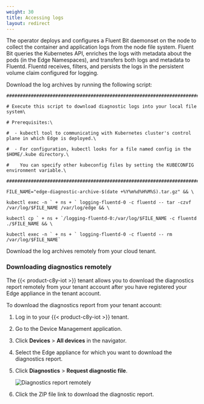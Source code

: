 ```yaml
---
weight: 30
title: Accessing logs
layout: redirect
---
```


The operator deploys and configures a Fluent Bit daemonset on the node to collect the container and application logs from the node file system. Fluent Bit queries the Kubernetes API, enriches the logs with metadata about the pods (in the Edge Namespaces), and transfers both logs and metadata to Fluentd. Fluentd receives, filters, and persists the logs in the persistent volume claim configured for logging.

Download the log archives by running the following script:
```shell
##########################################################################################################\ 

# Execute this script to download diagnostic logs into your local file system\ 

# Prerequisites:\ 

#  - kubectl tool to communicating with Kubernetes cluster's control plane in which Edge is deployed.\ 

#  - For configuration, kubectl looks for a file named config in the $HOME/.kube directory.\ 

#    You can specify other kubeconfig files by setting the KUBECONFIG environment variable.\ 

#########################################################################################################\ 

FILE_NAME="edge-diagnostic-archive-$(date +%Y%m%d%H%M%S).tar.gz" && \ 

kubectl exec -n ` + ns + ` logging-fluentd-0 -c fluentd -- tar -czvf /var/log/$FILE_NAME /var/log/edge && \ 

kubectl cp ` + ns + `/logging-fluentd-0:/var/log/$FILE_NAME -c fluentd ./$FILE_NAME && \ 

kubectl exec -n ` + ns + ` logging-fluentd-0 -c fluentd -- rm /var/log/$FILE_NAME` 
```

Download the log archives remotely from your cloud tenant.

###  Downloading diagnostics remotely

The {{< product-c8y-iot >}} tenant allows you to download the diagnostics report remotely from your tenant account after you have registered your Edge appliance in the tenant account.

To download the diagnostics report from your tenant account:

1. Log in to your {{< product-c8y-iot >}} tenant.

2. Go to the Device Management application.

3. Click **Devices** > **All devices** in the navigator.

4. Select the Edge appliance for which you want to download the diagnostics report.

5. Click **Diagnostics** > **Request diagnostic file**.

   ![Diagnostics report remotely](/images/edge/remote-diagnostics.png)

6. Click the ZIP file link to download the diagnostic report.